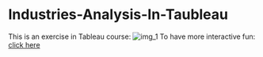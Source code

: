 # Industries-Analysis-In-Taubleau
This is an exercise in Tableau course:
![img_1](https://user-images.githubusercontent.com/44786518/53174658-57837b80-35b8-11e9-86e9-300e5ba3867c.png)
To have more interactive fun: 
[click here](https://public.tableau.com/profile/candice4469#!/vizhome/ExpansiveAnaalysisInsights/FinalProject?publish=yes)
